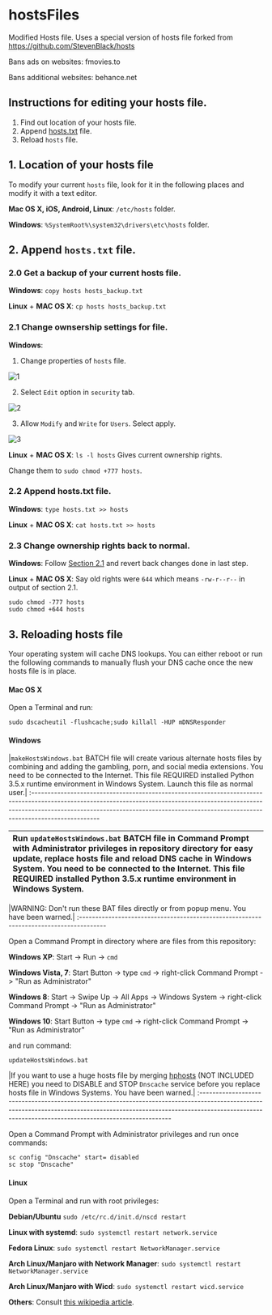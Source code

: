 # hostsFiles
Modified Hosts file. Uses a special version of hosts file forked from https://github.com/StevenBlack/hosts

Bans ads on websites:
fmovies.to

Bans additional websites:
behance.net

## Instructions for editing your hosts file.
1. Find out location of your hosts file.
2. Append [hosts.txt](https://raw.githubusercontent.com/foxtrot9/hostsFiles/master/hosts.txt) file.
3. Reload `hosts` file.

## 1. Location of your hosts file
To modify your current `hosts` file, look for it in the following places and modify it with a text
editor.

**Mac OS X, iOS, Android, Linux**: `/etc/hosts` folder.

**Windows**: `%SystemRoot%\system32\drivers\etc\hosts` folder.

## 2. Append `hosts.txt` file.

### 2.0 Get a backup of your current hosts file.
**Windows**: `copy hosts hosts_backup.txt`

**Linux** + **MAC OS X**: `cp hosts hosts_backup.txt`

### 2.1 Change ownsership settings for file.

**Windows**:
1. Change properties of `hosts` file.

![1](https://raw.githubusercontent.com/foxtrot9/hostsFiles/master/Images/win1.png)


2. Select `Edit` option in `security` tab.

![2](https://raw.githubusercontent.com/foxtrot9/hostsFiles/master/Images/win2.png)


3. Allow `Modify` and `Write` for `Users`. Select apply.

![3](https://raw.githubusercontent.com/foxtrot9/hostsFiles/master/Images/win3.png)


**Linux** + **MAC OS X**: `ls -l hosts` Gives current ownership rights.

Change them to `sudo chmod +777 hosts`.

### 2.2 Append hosts.txt file.
**Windows**: `type hosts.txt >> hosts`

**Linux** + **MAC OS X**: `cat hosts.txt >> hosts`

### 2.3 Change ownership rights back to normal.

**Windows**:
Follow [Section 2.1](https://github.com/foxtrot9/hostsFiles#21-change-ownsership-settings-for-file) and revert back changes done in last step.

**Linux** + **MAC OS X**: Say old rights were `644` which means `-rw-r--r--` in output of section 2.1.

```
sudo chmod -777 hosts
sudo chmod +644 hosts
```

## 3. Reloading hosts file
Your operating system will cache DNS lookups. You can either reboot or run the following commands to
manually flush your DNS cache once the new hosts file is in place.

#### Mac OS X
Open a Terminal and run:
```
sudo dscacheutil -flushcache;sudo killall -HUP mDNSResponder
```

#### Windows

|`makeHostsWindows.bat` BATCH file will create various alternate hosts files by combining and adding the gambling, porn, and social media extensions. You need to be connected to the Internet. This file REQUIRED installed Python 3.5.x runtime environment in Windows System. Launch this file as normal user.|
:---------------------------------------------------------------------------------------------------------------------------------------------------------------------------------------------------------------------------------------------------------------

|Run `updateHostsWindows.bat` BATCH file in Command Prompt with Administrator privileges in repository directory for easy update, replace hosts file and reload DNS cache in Windows System. You need to be connected to the Internet. This file REQUIRED installed Python 3.5.x runtime environment in Windows System.|
:---------------------------------------------------------------------------------------------------------------------------------------------------------------------|

|WARNING: Don't run these BAT files directly or from popup menu. You have been warned.|
:--------------------------------------------------------------------------------------

Open a Command Prompt in directory where are files from this repository:

**Windows XP**: Start -> Run -> `cmd`

**Windows Vista, 7**: Start Button -> type `cmd` -> right-click Command Prompt ->
"Run as Administrator"

**Windows 8**: Start -> Swipe Up -> All Apps -> Windows System -> right-click Command Prompt ->
"Run as Administrator"

**Windows 10**: Start Button -> type `cmd` -> right-click Command Prompt ->
"Run as Administrator"

and run command:
```
updateHostsWindows.bat
```

|If you want to use a huge hosts file by merging [hphosts](https://www.hosts-file.net) (NOT INCLUDED HERE) you need to DISABLE and STOP `Dnscache` service before you replace hosts file in Windows Systems. You have been warned.|
:---------------------------------------------------------------------------------------------------------------------------------------------------------------------------------------------------------------------------------

Open a Command Prompt with Administrator privileges and run once commands:

```
sc config "Dnscache" start= disabled
sc stop "Dnscache"
```

#### Linux
Open a Terminal and run with root privileges:

**Debian/Ubuntu** `sudo /etc/rc.d/init.d/nscd restart`

**Linux with systemd**: `sudo systemctl restart network.service`

**Fedora Linux**: `sudo systemctl restart NetworkManager.service`

**Arch Linux/Manjaro with Network Manager**: `sudo systemctl restart NetworkManager.service`

**Arch Linux/Manjaro with Wicd**: `sudo systemctl restart wicd.service`

**Others**: Consult [this wikipedia article](https://en.wikipedia.org/wiki/Hosts_%28file%29#Location_in_the_file_system).
